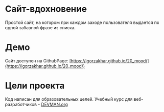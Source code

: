 # Сайт-вдохновение

Простой сайт, на котором при каждом заходе пользователя выдается по одной забавной фразе из списка.

# Демо

Сайт доступен на GithubPage: [https://igorzakhar.github.io/20_mood/](https://igorzakhar.github.io/20_mood/)

# Цели проекта

Код написан для образовательных целей. Учебный курс для веб-разработчиков - [DEVMAN.org](https://devman.org)
